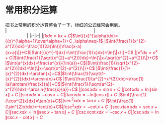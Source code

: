 # <font face='等线'>常用积分运算</font>
<font face='宋体'>把书上常用的积分运算整合了一下，标红的公式经常会用到。</font>
|&emsp;&emsp;&emsp;&emsp;&emsp;&emsp;&emsp;&emsp;&emsp;&emsp;&emsp;&emsp;&emsp;&emsp;&emsp;&emsp;&emsp;&emsp;&emsp;&emsp;|&emsp;&emsp;&emsp;&emsp;&emsp;&emsp;&emsp;&emsp;&emsp;&emsp;&emsp;&emsp;&emsp;&emsp;&emsp;&emsp;&emsp;&emsp;&emsp;&emsp;|
|:-|:-|
|<font color=#DC143C>$\int{kdx}=kx+C$|<font color=#DC143C>$\int{{x}^{\alpha}dx}={{x}^{\alpha+1}\over\alpha+1}+C ,\alpha\neq-1$
|$\int{\frac{1}{x^{2}-a^{2}}dx}=\frac{1}{2a}\ln{\|\frac{x-a}{x+a}\|}+C$|<font color=#DC143C>$\int{{x}^{-1}dx}=\int{\frac{1}{x}dx}=\ln{\|x\|}+C$
|<font color=#DC143C>$\int{e^{x}dx}=e^{x}+C$|$\int{\frac{1}{\sqrt{x^{2}+a^{2}}}dx}=\ln{\|x+\sqrt{x^{2}+a^{2}}\|}+C$
|<font color=#DC143C>$\int{a^{x}dx}=\frac{a^{x}}{\ln{a}}+C$|$\int{\frac{1}{\sqrt{x^{2}-a^{2}}}dx}=\ln{\|x+\sqrt{x^{2}-a^{2}}\|}+C$
|<font color=#DC143C>$\int{\frac{1}{1+{x}^{2}}dx}=\arctan{x}+C$|<font color=#DC143C>$\int{\frac{1}{\sqrt{1-{x}^{2}}}dx}=\arcsin{x}+C$
|$\int{\frac{1}{a^{2}+x^{2}}dx}=\frac{1}{a}\arctan{\frac{x}{a}}+C$|$\int{\frac{1}{\sqrt{a^{2}-x^{2}}}dx}=\arcsin{\frac{x}{a}}+C$
|<font color=#DC143C>$\int{\cos{x}dx}=\sin{x}+C$ |$\int{\cot{x}dx}=\ln{\|\sin{x}\|}+C$
|<font color=#DC143C>$\int{\sin{x}dx}=-\cos{x}+C$|$\int{\tan{x}dx}=-\ln{\|\cos{x}\|}+C$
|<font color=#DC143C>$\int{\frac{1}{\cos^{2}x}dx}=\tan{x}+C$|<font color=#DC143C>$\int{\sec^{2}{x}dx}=\tan{x}+C$
|<font color=#DC143C>$\int{\frac{1}{\sin^{2}x}dx}=-\cot{x}+C$|<font color=#DC143C>$\int{\csc^{2}{x}dx}=-\cot{x}+C$
|$\int{\sec{x}\tan{x}dx}=\sec{x}+C$|$\int{\sec{x}dx}=\ln{\|\sec{x}+\tan{x}\|}+C$
|$\int{\csc{x}\cot{x}dx}=-\csc{x}+C$|$\int{\csc{x}dx}=\ln{\|\csc{x}-\cot{x}\|}+C$




<br>

